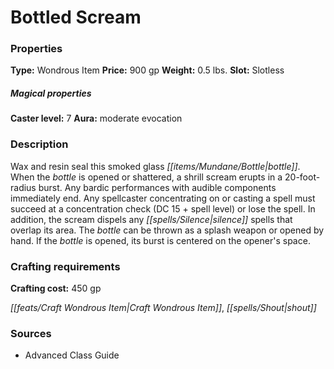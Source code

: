 ﻿---
Title: "Bottled Scream"
Type: "Wondrous Item"
Price: "900 gp"
Weight: "0.5 lbs."
Slot: "Slotless"
Caster level: "7"
Aura: "moderate evocation"
Description: |
  "Wax and resin seal this smoked glass bottle. When the bottle is opened or shattered, a shrill scream erupts in a 20-foot-radius burst. Any bardic performances with audible components immediately end. Any spellcaster concentrating on or casting a spell must succeed at a concentration check (DC 15 + spell level) or lose the spell. In addition, the scream dispels any _silence_ spells that overlap its area. The bottle can be thrown as a splash weapon or opened by hand. If the bottle is opened, its burst is centered on the opener's space."
Crafting cost: "450 gp"
Sources: "['Advanced Class Guide']"
---

# Bottled Scream

### Properties

**Type:** Wondrous Item **Price:** 900 gp **Weight:** 0.5 lbs. **Slot:** Slotless

##### Magical properties

**Caster level:** 7 **Aura:** moderate evocation

### Description

Wax and resin seal this smoked glass _[[items/Mundane/Bottle|bottle]]_. When the _bottle_ is opened or shattered, a shrill scream erupts in a 20-foot-radius burst. Any bardic performances with audible components immediately end. Any spellcaster concentrating on or casting a spell must succeed at a concentration check (DC 15 + spell level) or lose the spell. In addition, the scream dispels any _[[spells/Silence|silence]]_ spells that overlap its area. The _bottle_ can be thrown as a splash weapon or opened by hand. If the _bottle_ is opened, its burst is centered on the opener's space.

### Crafting requirements

**Crafting cost:** 450 gp

_[[feats/Craft Wondrous Item|Craft Wondrous Item]]_, _[[spells/Shout|shout]]_

### Sources

* Advanced Class Guide